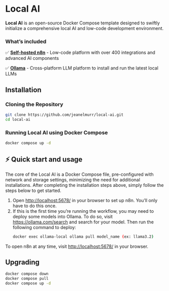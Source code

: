 # Local AI

**Local AI** is an open-source Docker Compose template designed to swiftly initialize a comprehensive local AI and low-code development environment.

### What’s included

✅ [**Self-hosted n8n**](https://n8n.io/) - Low-code platform with over 400
integrations and advanced AI components

✅ [**Ollama**](https://ollama.com/) - Cross-platform LLM platform to install
and run the latest local LLMs

## Installation

### Cloning the Repository

```bash
git clone https://github.com/jeanelmurr/local-ai.git
cd local-ai
```

### Running Local AI using Docker Compose

```bash
docker compose up -d
```

## ⚡️ Quick start and usage

The core of the Local AI is a Docker Compose file, pre-configured with network and storage settings, minimizing the need for additional installations.
After completing the installation steps above, simply follow the steps below to get started.

1. Open <http://localhost:5678/> in your browser to set up n8n. You’ll only
   have to do this once.
2. If this is the first time you’re running the workflow, you may need to deploy some models into Ollama.
   To do so, visit <https://ollama.com/search> and search for your model. 
   Then run the following command to deploy:
   ```bash
   docker exec ollama-local ollama pull model_name (ex: llama3.2)
   ```

To open n8n at any time, visit <http://localhost:5678/> in your browser.

## Upgrading

```bash
docker compose down
docker compose pull
docker compose up -d
```
